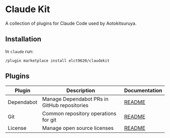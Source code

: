Claude Kit
===

A collection of plugins for Claude Code used by Aotokitsuruya.

## Installation

In `claude` run:

```
/plugin marketplace install elct9620/claudekit
```

## Plugins

| Plugin     | Description                                  | Documentation                            |
|------------|----------------------------------------------|------------------------------------------|
| Dependabot | Manage Dependabot PRs in GitHub repositories | [README](./plugins/dependabot/README.md) |
| Git        | Common repository operations for git         | [README](./plugins/git/README.md)        |
| License    | Manage open source licenses                  | [README](./plugins/license/README.md)    |
